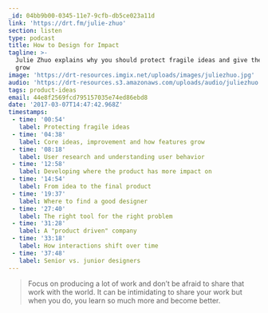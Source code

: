 ```yaml
---
_id: 04bb9b00-0345-11e7-9cfb-db5ce023a11d
link: 'https://drt.fm/julie-zhuo'
section: listen
type: podcast
title: How to Design for Impact
tagline: >-
  Julie Zhuo explains why you should protect fragile ideas and give them time to
  grow
image: 'https://drt-resources.imgix.net/uploads/images/juliezhuo.jpg'
audio: 'https://drt-resources.s3.amazonaws.com/uploads/audio/juliezhuo.mp3'
tags: product-ideas
email: 44e8f2569fcd795157035e74ed86ebd8
date: '2017-03-07T14:47:42.968Z'
timestamps:
 - time: '00:54'
   label: Protecting fragile ideas
 - time: '04:38'
   label: Core ideas, improvement and how features grow
 - time: '08:18'
   label: User research and understanding user behavior
 - time: '12:58'
   label: Developing where the product has more impact on
 - time: '14:54'
   label: From idea to the final product
 - time: '19:37'
   label: Where to find a good designer
 - time: '27:40'
   label: The right tool for the right problem
 - time: '31:28'
   label: A "product driven" company
 - time: '33:18'
   label: How interactions shift over time
 - time: '37:48'
   label: Senior vs. junior designers
---
```

> Focus on producing a lot of work and don’t be afraid to share that work with the world. It can be intimidating to share your work but when you do, you learn so much more and become better.